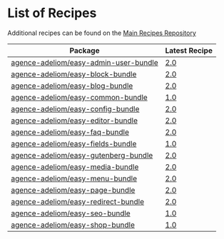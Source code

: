 # List of Recipes

Additional recipes can be found on the [Main Recipes Repository](https://github.com/symfony/recipes/blob/flex/main/RECIPES.md)

| Package | Latest Recipe |
| --- | --- |
| [agence-adeliom/easy-admin-user-bundle](https://packagist.org/packages/agence-adeliom/easy-admin-user-bundle) | [2.0](agence-adeliom/easy-admin-user-bundle/2.0) |
| [agence-adeliom/easy-block-bundle](https://packagist.org/packages/agence-adeliom/easy-block-bundle) | [2.0](agence-adeliom/easy-block-bundle/2.0) |
| [agence-adeliom/easy-blog-bundle](https://packagist.org/packages/agence-adeliom/easy-blog-bundle) | [2.0](agence-adeliom/easy-blog-bundle/2.0) |
| [agence-adeliom/easy-common-bundle](https://packagist.org/packages/agence-adeliom/easy-common-bundle) | [1.0](agence-adeliom/easy-common-bundle/1.0) |
| [agence-adeliom/easy-config-bundle](https://packagist.org/packages/agence-adeliom/easy-config-bundle) | [2.0](agence-adeliom/easy-config-bundle/2.0) |
| [agence-adeliom/easy-editor-bundle](https://packagist.org/packages/agence-adeliom/easy-editor-bundle) | [2.0](agence-adeliom/easy-editor-bundle/2.0) |
| [agence-adeliom/easy-faq-bundle](https://packagist.org/packages/agence-adeliom/easy-faq-bundle) | [2.0](agence-adeliom/easy-faq-bundle/2.0) |
| [agence-adeliom/easy-fields-bundle](https://packagist.org/packages/agence-adeliom/easy-fields-bundle) | [1.0](agence-adeliom/easy-fields-bundle/1.0) |
| [agence-adeliom/easy-gutenberg-bundle](https://packagist.org/packages/agence-adeliom/easy-gutenberg-bundle) | [2.0](agence-adeliom/easy-gutenberg-bundle/2.0) |
| [agence-adeliom/easy-media-bundle](https://packagist.org/packages/agence-adeliom/easy-media-bundle) | [2.0](agence-adeliom/easy-media-bundle/2.0) |
| [agence-adeliom/easy-menu-bundle](https://packagist.org/packages/agence-adeliom/easy-menu-bundle) | [2.0](agence-adeliom/easy-menu-bundle/2.0) |
| [agence-adeliom/easy-page-bundle](https://packagist.org/packages/agence-adeliom/easy-page-bundle) | [2.0](agence-adeliom/easy-page-bundle/2.0) |
| [agence-adeliom/easy-redirect-bundle](https://packagist.org/packages/agence-adeliom/easy-redirect-bundle) | [2.0](agence-adeliom/easy-redirect-bundle/2.0) |
| [agence-adeliom/easy-seo-bundle](https://packagist.org/packages/agence-adeliom/easy-seo-bundle) | [1.0](agence-adeliom/easy-seo-bundle/1.0) |
| [agence-adeliom/easy-shop-bundle](https://packagist.org/packages/agence-adeliom/easy-shop-bundle) | [1.0](agence-adeliom/easy-shop-bundle/1.0) |